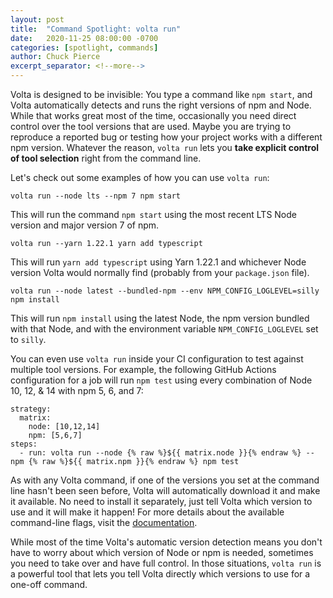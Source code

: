 ```yaml
---
layout: post
title:  "Command Spotlight: volta run"
date:   2020-11-25 08:00:00 -0700
categories: [spotlight, commands]
author: Chuck Pierce
excerpt_separator: <!--more-->
---
```


Volta is designed to be invisible: You type a command like `npm start`, and Volta automatically detects and runs the right versions of npm and Node. While that works great most of the time, occasionally you need direct control over the tool versions that are used. Maybe you are trying to reproduce a reported bug or testing how your project works with a different npm version. Whatever the reason, `volta run` lets you **take explicit control of tool selection** right from the command line.
<!--more-->

Let's check out some examples of how you can use `volta run`:

```
volta run --node lts --npm 7 npm start
```

This will run the command `npm start` using the most recent LTS Node version and major version 7 of npm.

```
volta run --yarn 1.22.1 yarn add typescript
```

This will run `yarn add typescript` using Yarn 1.22.1 and whichever Node version Volta would normally find (probably from your `package.json` file).

```
volta run --node latest --bundled-npm --env NPM_CONFIG_LOGLEVEL=silly npm install
```

This will run `npm install` using the latest Node, the npm version bundled with that Node, and with the environment variable `NPM_CONFIG_LOGLEVEL` set to `silly`.

You can even use `volta run` inside your CI configuration to test against multiple tool versions. For example, the following GitHub Actions configuration for a job will run `npm test` using every combination of Node 10, 12, & 14 with npm 5, 6, and 7:

```
strategy:
  matrix:
    node: [10,12,14]
    npm: [5,6,7]
steps:
  - run: volta run --node {% raw %}${{ matrix.node }}{% endraw %} --npm {% raw %}${{ matrix.npm }}{% endraw %} npm test
```

As with any Volta command, if one of the versions you set at the command line hasn't been seen before, Volta will automatically download it and make it available. No need to install it separately, just tell Volta which version to use and it will make it happen! For more details about the available command-line flags, visit the [documentation](https://docs.volta.sh/reference/run).

While most of the time Volta's automatic version detection means you don't have to worry about which version of Node or npm is needed, sometimes you need to take over and have full control. In those situations, `volta run` is a powerful tool that lets you tell Volta directly which versions to use for a one-off command.
